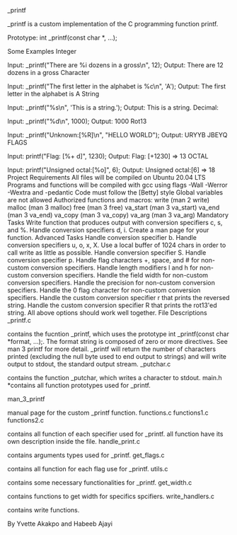 _printf 

_printf is a custom implementation of the C programming function printf.

Prototype: int _printf(const char *, ...);

Some Examples Integer

Input: _printf("There are %i dozens in a gross\n", 12); Output: There are 12 dozens in a gross Character

Input: _printf("The first letter in the alphabet is %c\n", 'A'); Output: The first letter in the alphabet is A String

Input: _printf("%s\n", 'This is a string.'); Output: This is a string. Decimal:

Input: _printf("%d\n", 1000); Output: 1000 Rot13

Input: _printf("Unknown:[%R]\n", "HELLO WORLD"); Output: URYYB JBEYQ FLAGS

Input: printf("Flag: [%+ d]", 1230); Output: Flag: [+1230] => 13 OCTAL

Input: printf("Unsigned octal:[%o]", 6); Output: Unsigned octal:[6] => 18 Project Requirements All files will be compiled on Ubuntu 20.04 LTS Programs and functions will be compiled with gcc using flags -Wall -Werror -Wextra and -pedantic Code must follow the [Betty] style Global variables are not allowed Authorized functions and macros: write (man 2 write) malloc (man 3 malloc) free (man 3 free) va_start (man 3 va_start) va_end (man 3 va_end) va_copy (man 3 va_copy) va_arg (man 3 va_arg) Mandatory Tasks Write function that produces output with conversion specifiers c, s, and %. Handle conversion specifiers d, i. Create a man page for your function. Advanced Tasks Handle conversion specifier b. Handle conversion specifiers u, o, x, X. Use a local buffer of 1024 chars in order to call write as little as possible. Handle conversion specifier S. Handle conversion specifier p. Handle flag characters +, space, and # for non-custom conversion specifiers. Handle length modifiers l and h for non-custom conversion specifiers. Handle the field width for non-custom conversion specifiers. Handle the precision for non-custom conversion specifiers. Handle the 0 flag character for non-custom conversion specifiers. Handle the custom conversion specifier r that prints the reversed string. Handle the custom conversion specifier R that prints the rot13'ed string. All above options should work well together. File Descriptions _printf.c

contains the fucntion _printf, which uses the prototype int _printf(const char *format, ...);. The format string is composed of zero or more directives. See man 3 printf for more detail. _printf will return the number of characters printed (excluding the null byte used to end output to strings) and will write output to stdout, the standard output stream. _putchar.c

contains the function _putchar, which writes a character to stdout. main.h *contains all function prototypes used for _printf.

man_3_printf

manual page for the custom _printf function. functions.c functions1.c functions2.c

contains all function of each specifier used for _printf. all function have its own description inside the file. handle_print.c

contains arguments types used for _printf. get_flags.c

contains all function for each flag use for _printf. utils.c

contains some necessary functionalities for _printf. get_width.c

contains functions to get width for specifics spcifiers. write_handlers.c

contains write functions.

 By Yvette Akakpo and Habeeb Ajayi
